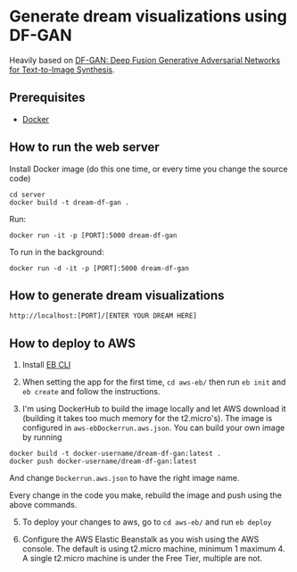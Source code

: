 # Generate dream visualizations using DF-GAN

Heavily based on [DF-GAN: Deep Fusion Generative Adversarial Networks for Text-to-Image Synthesis](https://github.com/tobran/DF-GAN).

## Prerequisites

- [Docker](https://www.docker.com/)

## How to run the web server

Install Docker image (do this one time, or every time you change the source code)
```
cd server
docker build -t dream-df-gan .
```

Run:
```
docker run -it -p [PORT]:5000 dream-df-gan
```

To run in the background:
```
docker run -d -it -p [PORT]:5000 dream-df-gan
```

## How to generate dream visualizations

```
http://localhost:[PORT]/[ENTER YOUR DREAM HERE]
```

## How to deploy to AWS

1. Install [EB CLI](https://github.com/aws/aws-elastic-beanstalk-cli-setup)

2. When setting the app for the first time, `cd aws-eb/` then run `eb init` and `eb create` and follow the instructions.

3. I'm using DockerHub to build the image locally and let AWS download it (building it takes too much memory for the t2.micro's). The image is configured in `aws-ebDockerrun.aws.json`. You can build your own image by running
```
docker build -t docker-username/dream-df-gan:latest .
docker push docker-username/dream-df-gan:latest
```
And change `Dockerrun.aws.json` to have the right image name.

Every change in the code you make, rebuild the image and push using the above commands.

5. To deploy your changes to aws, go to `cd aws-eb/` and run `eb deploy`

6. Configure the AWS Elastic Beanstalk as you wish using the AWS console. The default is using t2.micro machine, minimum 1 maximum 4. A single t2.micro machine is under the Free Tier, multiple are not.

